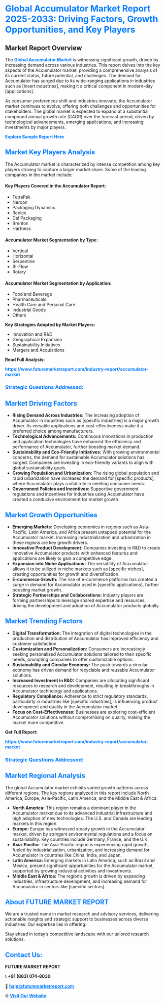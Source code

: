 <h1 style="color: #007BFF;">Global Accumulator Market Report 2025-2033: Driving Factors, Growth Opportunities, and Key Players</h1>

<section id="overview">
<h2>Market Report Overview</h2>
<p>The <a href="https://www.futuremarketreport.com/industry-report/accumulator-market" style="color: #007BFF; text-decoration: none;"><strong>Global Accumulator Market</strong></a> is witnessing significant growth, driven by increasing demand across various industries. This report delves into the key aspects of the Accumulator market, providing a comprehensive analysis of its current status, future potential, and challenges. The demand for Accumulator has surged due to its wide-ranging applications in industries such as [insert industries], making it a critical component in modern-day [applications].</p>
<p>As consumer preferences shift and industries innovate, the Accumulator market continues to evolve, offering both challenges and opportunities for stakeholders. The global market is expected to expand at a substantial compound annual growth rate (CAGR) over the forecast period, driven by technological advancements, emerging applications, and increasing investments by major players.</p>
</section>

<section id="overview">
<p><a href="https://www.futuremarketreport.com/request-sample/reportId=64219" style="color: #007BFF; text-decoration: none;"><strong>Explore Sample Report Here</strong></a></p>
</section>

<section id="key-players">
<h2 style="color: #007BFF;">Market Key Players Analysis</h2>
<p>The Accumulator market is characterized by intense competition among key players striving to capture a larger market share. Some of the leading companies in the market include:</p>
<h4>Key Players Covered in the Accumulator Report:</h4>
<ul><li>TetraPak</li><li>Nercon</li><li>Packaging Dynamics</li><li>Reelex</li><li>Del Packaging</li><li>Brenton</li><li>Hartness</li></ul>
<h4>Accumulator Market Segmentation by Type:</h4>
<ul><li>Vertical</li><li>Horizontal</li><li>Serpentine</li><li>Bi-Flow</li><li>Rotary</li></ul>

<h4>Accumulator Market Segmentation by Application:</h4>
<ul><li>Food and Beverage</li><li>Pharmaceuticals</li><li>Health Care and Personal Care</li><li>Industrial Goods</li><li>Others</li></ul>
<p><strong>Key Strategies Adopted by Market Players:</strong></p>
<ul>
<li>Innovation and R&D</li>
<li>Geographical Expansion</li>
<li>Sustainability Initiatives</li>
<li>Mergers and Acquisitions</li>
</ul>
</section>

<section>
<p><strong>Read Full Analysis: </strong></p><a href="https://www.futuremarketreport.com/industry-report/accumulator-market" style="color: #007BFF; text-decoration: none;"><strong>https://www.futuremarketreport.com/industry-report/accumulator-market</strong></a>
<h3 style="color: #007BFF;">Strategic Questions Addressed:</h3>
</section>

<section id="driving-factors">
<h2 style="color: #007BFF;">Market Driving Factors</h2>
<ul>
<li><strong>Rising Demand Across Industries:</strong> The increasing adoption of Accumulator in industries such as [specific industries] is a major growth driver. Its versatile applications and cost-effectiveness make it a preferred choice among manufacturers.</li>
<li><strong>Technological Advancements:</strong> Continuous innovations in production and application technologies have enhanced the efficiency and performance of Accumulator, further boosting market demand.</li>
<li><strong>Sustainability and Eco-Friendly Initiatives:</strong> With growing environmental concerns, the demand for sustainable Accumulator solutions has surged. Companies are investing in eco-friendly variants to align with global sustainability goals.</li>
<li><strong>Growing Population and Urbanization:</strong> The rising global population and rapid urbanization have increased the demand for [specific products], where Accumulator plays a vital role in meeting consumer needs.</li>
<li><strong>Government Policies and Incentives:</strong> Supportive government regulations and incentives for industries using Accumulator have created a conducive environment for market growth.</li>
</ul>
</section>

<section id="growth-opportunities">
<h2 style="color: #007BFF;">Market Growth Opportunities</h2>
<ul>
<li><strong>Emerging Markets:</strong> Developing economies in regions such as Asia-Pacific, Latin America, and Africa present untapped potential for the Accumulator market. Increasing industrialization and urbanization in these regions are key growth drivers.</li>
<li><strong>Innovative Product Development:</strong> Companies investing in R&D to create innovative Accumulator products with enhanced features and applications are likely to gain a competitive edge.</li>
<li><strong>Expansion into Niche Applications:</strong> The versatility of Accumulator allows it to be utilized in niche markets such as [specific niches], creating opportunities for growth and diversification.</li>
<li><strong>E-commerce Growth:</strong> The rise of e-commerce platforms has created a surge in demand for Accumulator used in [specific applications], further boosting market growth.</li>
<li><strong>Strategic Partnerships and Collaborations:</strong> Industry players are forming partnerships to leverage shared expertise and resources, driving the development and adoption of Accumulator products globally.</li>
</ul>
</section>

<section id="trending-factors">
<h2 style="color: #007BFF;">Market Trending Factors</h2>
<ul>
<li><strong>Digital Transformation:</strong> The integration of digital technologies in the production and distribution of Accumulator has improved efficiency and customer satisfaction.</li>
<li><strong>Customization and Personalization:</strong> Consumers are increasingly seeking personalized Accumulator solutions tailored to their specific needs, prompting companies to offer customizable options.</li>
<li><strong>Sustainability and Circular Economy:</strong> The push towards a circular economy has driven demand for recyclable and reusable Accumulator solutions.</li>
<li><strong>Increased Investment in R&D:</strong> Companies are allocating significant resources to research and development, resulting in breakthroughs in Accumulator technology and applications.</li>
<li><strong>Regulatory Compliance:</strong> Adherence to strict regulatory standards, particularly in industries like [specific industries], is influencing product development and quality in the Accumulator market.</li>
<li><strong>Focus on Cost-Effectiveness:</strong> Businesses are exploring cost-efficient Accumulator solutions without compromising on quality, making the market more competitive.</li>
</ul>
</section>

<section>
<p><strong>Get Full Report: </strong></p><a href="https://www.futuremarketreport.com/industry-report/accumulator-market" style="color: #007BFF; text-decoration: none;"><strong>https://www.futuremarketreport.com/industry-report/accumulator-market</strong></a>
<h3 style="color: #007BFF;">Strategic Questions Addressed:</h3>
</section>


<section id="regional-analysis">
<h2 style="color: #007BFF;">Market Regional Analysis</h2>
<p>The global Accumulator market exhibits varied growth patterns across different regions. The key regions analyzed in this report include North America, Europe, Asia-Pacific, Latin America, and the Middle East & Africa:</p>
<ul>
<li><strong>North America:</strong> This region remains a dominant player in the Accumulator market due to its advanced industrial infrastructure and high adoption of new technologies. The U.S. and Canada are leading markets in this region.</li>
<li><strong>Europe:</strong> Europe has witnessed steady growth in the Accumulator market, driven by stringent environmental regulations and a focus on sustainability. Key countries include Germany, France, and the U.K.</li>
<li><strong>Asia-Pacific:</strong> The Asia-Pacific region is experiencing rapid growth, fueled by industrialization, urbanization, and increasing demand for Accumulator in countries like China, India, and Japan.</li>
<li><strong>Latin America:</strong> Emerging markets in Latin America, such as Brazil and Mexico, present significant opportunities for the Accumulator market, supported by growing industrial activities and investments.</li>
<li><strong>Middle East & Africa:</strong> The region’s growth is driven by expanding industries, infrastructure development, and increasing demand for Accumulator in sectors like [specific sectors].</li>
</ul>
</section>

<footer>
<h2 style="color: #007BFF;">About FUTURE MARKET REPORT</h2>
<p>We are a trusted name in market research and advisory services, delivering actionable insights and strategic support to businesses across diverse industries. Our expertise lies in offering:</p>

<p>Stay ahead in today’s competitive landscape with our tailored research solutions.</p>

<h2 style="color: #007BFF;">Contact Us:</h2>
<p><strong>FUTURE MARKET REPORT</strong></p>
<p>📞 <strong>+91 (883) 074-8030</strong></p>
<p>📧 <strong><a href="mailto:help@futuremarketreport.com" style="color: #007BFF;">help@futuremarketreport.com</a></strong></p>
<p>🌐 <strong><a href="https://www.futuremarketreport.com/" style="color: #007BFF;">Visit Our Website</a></strong></p>
</footer>